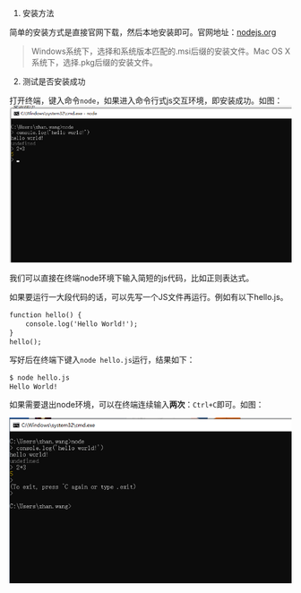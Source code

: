 1. 安装方法

简单的安装方式是直接官网下载，然后本地安装即可。官网地址：<a href="https://nodejs.org/en/download/">nodejs.org</a>

> Windows系统下，选择和系统版本匹配的.msi后缀的安装文件。Mac OS X系统下，选择.pkg后缀的安装文件。

2. 测试是否安装成功

打开终端，键入命令`node`，如果进入命令行式js交互环境，即安装成功。如图：
![node演示](../node学习图片资源/01.png)

我们可以直接在终端node环境下输入简短的js代码，比如正则表达式。

如果要运行一大段代码的话，可以先写一个JS文件再运行。例如有以下hello.js。

```
function hello() {
    console.log('Hello World!');
}
hello();
```
写好后在终端下键入`node hello.js`运行，结果如下：
```
$ node hello.js
Hello World!
```

如果需要退出node环境，可以在终端连续输入**两次**：`Ctrl+C`即可。如图：

![node学习](../node学习图片资源/02.png)
